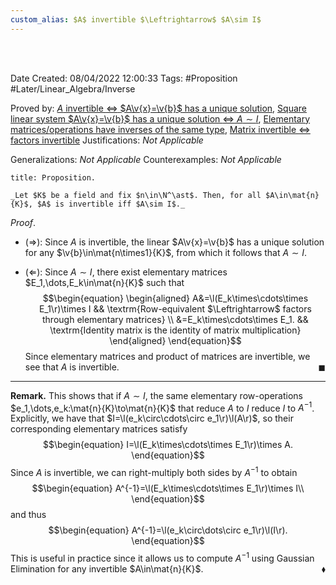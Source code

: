```yaml
---
custom_alias: $A$ invertible $\Leftrightarrow$ $A\sim I$
---
```


<br />
<br />

Date Created: 08/04/2022 12:00:33
Tags: #Proposition #Later/Linear_Algebra/Inverse

Proved by: [$A$ invertible $\Leftrightarrow$ $A\v{x}=\v{b}$ has a unique solution](Invertible%20coefficient%20matrix%20iff%20unique%20solution.md), [Square linear system $A\v{x}=\v{b}$ has a unique solution $\Leftrightarrow$ $A\sim I$](Square%20linear%20system%20has%20unique%20solution%20iff%20coefficient%20matrix%20row-equivalent%20to%20identity.md), [Elementary matrices$\slash$operations have inverses of the same type](Elementary%20matrices%20and%20operations%20have%20inverses%20of%20the%20same%20type.md), [Matrix invertible $\Leftrightarrow$ factors invertible](Matrix%20invertible%20iff%20factors%20invertible.md)
Justifications: _Not Applicable_

Generalizations: _Not Applicable_
Counterexamples: _Not Applicable_

``` ad-Proposition
title: Proposition.

_Let $K$ be a field and fix $n\in\N^\ast$. Then, for all $A\in\mat{n}{K}$, $A$ is invertible iff $A\sim I$._

```

_Proof_.
* ($\Rightarrow$): Since $A$ is invertible, the linear $A\v{x}=\v{b}$ has a unique solution for any $\v{b}\in\mat{n\times1}{K}$, from which it follows that $A\sim I$.

* ($\Leftarrow$): Since $A\sim I$, there exist elementary matrices $E_1,\dots,E_k\in\mat{n}{K}$ such that
$$\begin{equation}
    \begin{aligned}
        A&=\l(E_k\times\cdots\times E_1\r)\times I && \textrm{Row-equivalent $\Leftrightarrow$ factors through elementary matrices} \\
        &=E_k\times\cdots\times E_1. && \textrm{Identity matrix is the identity of matrix multiplication}
    \end{aligned}
\end{equation}$$
Since elementary matrices and product of matrices are invertible, we see that $A$ is invertible.<span style="float:right;">$\blacksquare$</span>

---

**Remark.** This shows that if $A\sim I$, the same elementary row-operations $e_1,\dots,e_k:\mat{n}{K}\to\mat{n}{K}$ that reduce $A$ to $I$ reduce $I$ to $A^{-1}$. Explicitly, we have that $I=\l(e_k\circ\cdots\circ e_1\r)\l(A\r)$, so their corresponding elementary matrices satisfy
$$\begin{equation}
    I=\l(E_k\times\cdots\times E_1\r)\times A.
\end{equation}$$
Since $A$ is invertible, we can right-multiply both sides by $A^{-1}$ to obtain
$$\begin{equation}
    A^{-1}=\l(E_k\times\cdots\times E_1\r)\times I\\
\end{equation}$$
and thus
$$\begin{equation}
    A^{-1}=\l(e_k\circ\dots\circ e_1\r)\l(I\r).
\end{equation}$$
This is useful in practice since it allows us to compute $A^{-1}$ using Gaussian Elimination for any invertible $A\in\mat{n}{K}$.<span style="float:right;">$\blacklozenge$</span>
